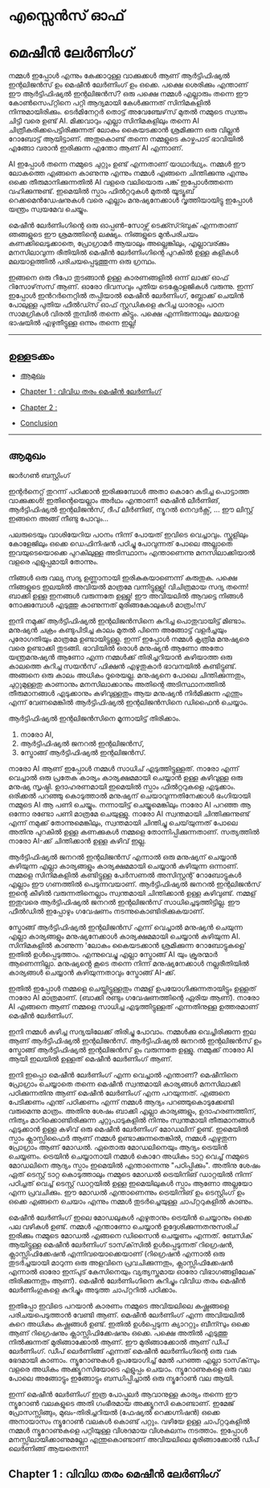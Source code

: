 # എസ്സെൻസ് ഓഫ്  
# മെഷീൻ ലേർണിംഗ്    

നമ്മൾ ഇപ്പോൾ എന്നും കേക്കാറുള്ള വാക്കുക്കൾ ആണ് ആർട്ടിഫിഷ്യൽ ഇന്റലിജൻസ് ഉം മെഷീൻ ലേർണിംഗ് ഉം ഒക്കെ. പക്ഷെ ശെരിക്കും എന്താണ് ഈ ആർട്ടിഫിഷ്യൽ ഇന്റലിജൻസ്? ഒരു പക്ഷെ നമ്മൾ എല്ലാരും തന്നെ ഈ കോൺസെപ്റ്റിനെ പറ്റി ആദ്യമായി കേൾക്കുന്നത് സിനിമകളിൽ നിന്നുമായിരിക്കും. ടെർമിനേറ്റർ തൊട്ട് അവേഞ്ചേഴ്‌സ് മുതൽ നമ്മുടെ സ്വന്തം ചിട്ടി വരെ ഉണ്ട് AI. മിക്കവാറും എല്ലാ സിനിമകളിലും തന്നെ AI ചിത്രീകരിക്കപെട്ടിരിക്കുന്നത് ലോകം കൈയടക്കാൻ ശ്രമിക്കുന്ന ഒരു വില്ലൻ റോബോട്ട് ആയിട്ടാണ്. അതുകൊണ്ട് തന്നെ നമ്മളുടെ കാഴ്ചപാട് ഭാവിയിൽ എങ്ങോ വരാൻ ഇരിക്കുന്ന എന്തോ ആണ് AI എന്നാണ്. 

AI ഇപ്പോൾ തന്നെ നമ്മുടെ ചുറ്റും ഉണ്ട് എന്നതാണ് യാഥാർഥ്യം. നമ്മൾ ഈ ലോകത്തെ എങ്ങനെ കാണുന്നു എന്നും നമ്മൾ എങ്ങനെ ചിന്തിക്കുന്നു എന്നും ഒക്കെ തീരുമാനിക്കുന്നതിൽ AI വളരെ വലിയൊരു പങ്ക് ഇപ്പോൾത്തന്നെ വഹിക്കുന്നുണ്ട്. ഇമെയിൽ സ്പാം ഫിൽറ്ററുകൾ മുതൽ യൂട്യൂബ് റെക്കമെൻഡേഷനുകൾ വരെ എല്ലാം മനുഷ്യനേക്കാൾ വൃത്തിയായിട്ടു ഇപ്പോൾ യന്ത്രം സ്വയമേവ ചെയ്യും. 

മെഷീൻ ലേർണിംഗിന്റെ ഒരു ഓപ്പൺ-സോഴ്സ് ടെക്ക്സ്റ്ബുക് എന്നതാണ് ഞങ്ങളുടെ ഈ ശ്രമത്തിന്റെ ലക്ഷ്യം. നിങ്ങളുടെ മുൻപരിചയം കണക്കിലെടുക്കാതെ, പ്രോഗ്രാമർ ആയാലും അല്ലെങ്കിലും, എല്ലാവര്ക്കും മനസിലാവുന്ന രീതിയിൽ മെഷീൻ ലേർണിംഗിന്റെ പുറകിൽ ഉള്ള കളികൾ മലയാളത്തിൽ പരിചയപ്പെടുത്തുന്ന ഒരു ഗ്രന്ഥം. 

ഇങ്ങനെ ഒരു റീപോ തുടങ്ങാൻ ഉള്ള കാരണങ്ങളിൽ ഒന്ന് ലാക്ക് ഓഫ് റിസോഴ്‌സസ് ആണ്. ഓരോ ദിവസവും പുതിയ ടെക്നോളജികൾ വരുന്നു. ഇന്ന് ഇപ്പോൾ ഇൻറർനെറ്റിൽ തപ്പിയാൽ മെഷീൻ ലേർണിംഗ്, ബ്ലോക്ക് ചെയിൻ പോലുള്ള പുതിയ ഫീൽഡ്സ് ഓഫ് സ്റ്റഡികളെ കുറിച്ച ധാരാളം പഠന സാമഗ്രികൾ വിരൽ തുമ്പിൽ തന്നെ കിട്ടും. പക്ഷെ എന്നിരുന്നാലും മലയാള ഭാഷയിൽ എഴുതീട്ടുള്ള ഒന്നും തന്നെ ഇല്ല! 

 

---

## ഉള്ളടക്കം 

- [ആമുഖം](#ആമുഖം) 

- [Chapter 1 : വിവിധ തരം മെഷീൻ ലേർണിംഗ്](#chapter-1) 

- [Chapter 2 : ](#chapter-2)

- [Conclusion](#conclusion)

---

##  ആമുഖം

ജാർഗൺ ബസ്റ്റിംഗ്    

ഇന്റർനെറ്റ് തുറന്ന് പഠിക്കാൻ ഇരിക്കുമ്പോൾ അതാ കൊറേ കടിച്ച പൊട്ടാത്ത വാക്കുക്കൾ! ഇതിന്റെയെല്ലാം അർഥം എന്താണ്! മെഷീൻ ലീർണിങ്, ആർട്ടിഫിഷ്യൽ ഇന്റലിജൻസ്, ദീപ് ലീർണിങ്, ന്യൂറൽ നെറ്വർക്സ്, ... ഈ ലിസ്റ്റ് ഇങ്ങനെ അങ്ങ് നീണ്ടു പോവും...

പലരുടെയും വാശിയേറിയ പഠനം നിന്ന് പോയത് ഇവിടെ വെച്ചാവും. സ്കൂളിലും കോളേജിലും ഒക്കെ ഡെഫിനിഷൻ പഠിച്ചു പോവുന്നത് പോലെ അല്ലാതെ ഇവയുടെയൊക്കെ പുറകിലുള്ള അടിസ്ഥാനം എന്താണെന്നു മനസിലാക്കിയാൽ വളരെ എളുപ്പമായി തോന്നും. 

നിങ്ങൾ ഒരു വല്യ സദ്യ ഉണ്ണാനായി ഇരികുകയാണെന്ന് കരുതുക. പക്ഷെ നിങ്ങളുടെ ഇലയിൽ അവിയൽ മാത്രമേ വന്നിട്ടുള്ളൂ! വിചിത്രമായ സദ്യ തന്നെ! ബാക്കി ഉള്ള ഇനങ്ങൾ വരുന്നതേ ഉള്ളു! ഈ അവിയലിൽ ആവട്ടെ നിങ്ങൾ നോക്കുമ്പോൾ എടുത്തു കാണുന്നത് മുരിങ്ങകോലുകൾ മാത്രം!സ്

ഇനി നമുക്ക് ആർട്ടിഫിഷ്യൽ ഇന്റലിജൻസിനെ കുറിച്ച പൊതുവായിട്ട് മിണ്ടാം. മനുഷ്യൻ ചക്രം കണ്ടുപിടിച്ച കാലം മുതൽ പിന്നെ അങ്ങോട്ട് വളർച്ചയും പുരോഗതിയും മാത്രമേ ഉണ്ടായിട്ടുള്ളൂ. ഇന്ന് ഇപ്പോൾ നമ്മൾ കൃത്രിമ മനുഷ്യരെ വരെ ഉണ്ടാക്കി തുടങ്ങി. ഭാവിയിൽ ഒരാൾ മനുഷ്യൻ ആണോ അതോ യന്ത്രമനുഷ്യൻ ആണോ എന്ന നമ്മൾക്ക് തിരിച്ചറിയാൻ കഴിയാത്ത ഒരു കാലത്തെ കുറിച്ച സയൻസ് ഫിക്ഷൻ എഴുതുകാർ ഭാവനയിൽ കണ്ടിട്ടുണ്ട്. അങ്ങനെ ഒരു കാലം അധികം ദൂരെയല്ല. മനുഷ്യനെ പോലെ ചിന്തിക്കുന്നതും, ചുറ്റുമുള്ളതു കാണാനും മനസിലാക്കാനും അതിന്റെ അടിസ്ഥാനത്തിൽ തീരുമാനങ്ങൾ എടുക്കാനും കഴിവുള്ളതും ആയ മനുഷ്യൻ നിർമിക്കുന്ന എന്തും എന്ന് വേണമെങ്കിൽ ആർട്ടിഫിഷ്യൽ ഇന്റലിജൻസിനെ ഡിഫൈൻ ചെയ്യാം. 

ആർട്ടിഫിഷ്യൽ ഇന്റലിജൻസിനെ മൂന്നായിട്ട് തിരിക്കാം. 
1) നാരോ AI, 
2) ആർട്ടിഫിഷ്യൽ ജനറൽ ഇന്റലിജൻസ്, 
3) സ്ട്രോങ്ങ് ആർട്ടിഫിഷ്യൽ ഇന്റലിജൻസ്. 

നാരോ AI ആണ് ഇപ്പോൾ നമ്മൾ സാധിച് എടുത്തിട്ടുള്ളത്. നാരോ എന്ന് വെച്ചാൽ ഒരു പ്രതേക കാര്യം കാര്യക്ഷമമായി ചെയ്യാൻ ഉള്ള കഴിവുള്ള ഒരു മനുഷ്യ സൃഷ്ഠി. ഉദാഹരണമായി ഇമെയിൽ സ്പാം ഫിൽറ്ററുകളെ എടുക്കാം. ഒരിക്കൽ പറഞ്ഞു കൊടുത്താൽ മനുഷ്യന് ചെയാവുന്നതിനേക്കാൾ ഭംഗിയായി നമ്മുടെ AI ആ പണി ചെയ്യും. നന്നായിട്ട് ചെയ്യുമെങ്കിലും നാരോ AI പറഞ്ഞ ആ ഒന്നോ രണ്ടോ പണി മാത്രമേ ചെയുള്ളു. നാരോ AI സ്വന്തമായി ചിന്തിക്കുന്നുണ്ട് എന്ന് നമുക്ക് തോന്നുമെങ്കിലും, സ്വന്തമായി ചിന്തിച്ചു ചെയ്‌യുന്നത് പോലെ അതിനു പുറകിൽ ഉള്ള കണക്കുകൾ നമ്മളെ തോന്നിപ്പിക്കുന്നതാണ്. സത്യത്തിൽ നാരോ AI-ക്ക് ചിന്തിക്കാൻ ഉള്ള കഴിവ് ഇല്ല.

ആർട്ടിഫിഷ്യൽ ജനറൽ ഇന്റലിജൻസ് എന്നാൽ ഒരു മനുഷ്യന് ചെയ്യാൻ കഴിയുന്ന എല്ലാ കാര്യങ്ങളും കാര്യക്ഷമമായി ചെയ്യാൻ കഴിയുന്ന ഒന്നാണ്. നമ്മളെ സിനിമകളിൽ കണ്ടിട്ടുള്ള പേർസണൽ അസിസ്റ്റന്റ് റോബോട്ടുകൾ എല്ലാം ഈ ഗണത്തിൽ പെടുന്നവയാണ്. ആർട്ടിഫിഷ്യൽ ജനറൽ ഇന്റലിജൻസ് ഇന്റെ കീഴിൽ വരുന്നതിനെല്ലാം സ്വന്തമായി ചിന്തിക്കാൻ ഉള്ള കഴിവുണ്ട്. നമ്മള് ഇതുവരെ ആർട്ടിഫിഷ്യൽ ജനറൽ ഇന്റലിജൻസ് സാധിച്ചെടുത്തിട്ടില്ല. ഈ ഫീൽഡിൽ ഇപ്പോഴും ഗവേഷണം നടന്നുകൊണ്ടിരിക്കുകയാണ്.

സ്ട്രോങ്ങ് ആർട്ടിഫിഷ്യൽ ഇന്റലിജൻസ് എന്ന് വെച്ചാൽ മനുഷ്യൻ ചെയുന്ന എല്ലാ കാര്യങ്ങളും മനുഷ്യനേക്കാൾ കാര്യക്ഷമമായി ചെയ്യാൻ കഴിയുന്ന AI. സിനിമകളിൽ കാണുന്ന 'ലോകം കൈയടക്കാൻ ശ്രമിക്കുന്ന റോബോട്ടുകളെ' ഇതിൽ ഉൾപ്പെടുത്താം. എന്നുവെച്ചു എല്ലാ സ്ട്രോങ്ങ് AI യും ക്രൂരന്മാർ ആണെന്നില്ലാ. മനുഷ്യൻ്റെ കൂടെ തന്നെ നിന്ന് മനുഷ്യനേക്കാൾ നല്ലരീതിയിൽ കാര്യങ്ങൾ ചെയ്യാൻ കഴിയുന്നതാവും സ്ട്രോങ്ങ് AI-ക്ക്.

ഇതിൽ ഇപ്പോൾ നമ്മളെ ചെയ്തിട്ടുള്ളതും നമ്മള് ഉപയോഗിക്കുന്നതായിട്ടും ഉള്ളത് നാരോ AI മാത്രമാണ്. (ബാക്കി രണ്ടും ഗവേഷണത്തിന്റെ ഏരിയ ആണ്). നാരോ AI  എങ്ങനെ ആണ് നമ്മളെ സാധിച്ച എടുത്തിട്ടുള്ളത് എന്നതിനുള്ള ഉത്തരമാണ് മെഷീൻ ലേർണിംഗ്.

ഇനി നമ്മൾ കഴിച്ച സദ്യയിലേക്ക് തിരിച്ചു പോവാം. നമ്മൾക്കു വെച്ചിരിക്കുന്ന ഇല ആണ് ആർട്ടിഫിഷ്യൽ ഇന്റലിജൻസ്. ആർട്ടിഫിഷ്യൽ ജനറൽ ഇന്റലിജൻസ് ഉം സ്ട്രോങ്ങ് ആർട്ടിഫിഷ്യൽ ഇന്റലിജൻസ് ഉം വരുന്നതേ ഉള്ളു. നമ്മുക്ക് നാരോ AI  ആയി ഇലയിൽ ഉള്ളത് മെഷീൻ ലേർണിംഗ് ആണ്. 

ഇനി ഇപ്പൊ മെഷീൻ ലേർണിംഗ് എന്ന വെച്ചാൽ എന്താണ്? മെഷീനിനെ പ്രോഗ്രാം ചെയ്യാതെ തന്നെ മെഷീൻ സ്വന്തമായി കാര്യങ്ങൾ മനസിലാക്കി പഠിക്കുന്നതിനു ആണ് മെഷീൻ ലേർണിംഗ് എന്ന പറയുന്നത്. എങ്ങനെ പേടിക്കണം എന്ത് പഠിക്കണം എന്ന് നമ്മൾ ആദ്യം പറഞ്ഞുകൊടുക്കേണ്ടി വരുമെന്നു മാത്രം. അതിനു ശേഷം ബാക്കി എല്ലാ കാര്യങ്ങളും, ഉദാഹരണത്തിന്, നിത്യം മാറിക്കൊണ്ടിരിക്കുന്ന ചുറ്റുപാടുകളിൽ നിന്നും സ്വന്തമായി തീരുമാനങ്ങൾ എടുക്കാൻ ഉള്ള കഴിവ് ഒരു മെഷീൻ ലേർണിംഗ് മോഡലിന് ഉണ്ട്. ഇമെയിൽ സ്പാം ക്ലാസ്സിഫൈർ ആണ് നമ്മൾ ഉണ്ടാക്കുന്നതെങ്കിൽ, നമ്മൾ എഴുതുന്ന പ്രോഗ്രാം ആണ് മോഡൽ. ഏതൊരു മോഡലിനെയും ആദ്യം ട്രെയിൻ ചെയ്യണം. ട്രെയിൻ ചെയ്യാനായി നമ്മൾ കൊറേ അധികം ടാറ്റ വെച്ച് നമ്മുടെ മോഡലിനെ ആദ്യം സ്പാം ഇമെയിൽ എന്താന്നെന്നു "പഠിപ്പിക്കും". അതിനു ശേഷം ഏത് ടെസ്റ്റ് ടാറ്റ കൊടുത്താലും നമ്മുടെ മോഡൽ ട്രെയിനിങ് ഡാറ്റയിൽ നിന്ന് പഠിച്ചത് വെച്ച് ടെസ്റ്റ് ഡാറ്റയിൽ ഉള്ള ഇമെയിലുകൾ സ്പാം ആണോ അല്ലയോ എന്ന പ്രവചിക്കും. ഈ മോഡൽ എന്താണെന്നും ട്രെയിനിങ് ഉം ടെസ്റ്റിംഗ് ഉം ഒക്കെ എങ്ങനെ ചെയാം എന്നും നമ്മൾ തുടർച്ചെയുള്ള ചാപ്റ്ററുകളിൽ കാണും. 

മെഷീൻ ലേർണിംഗ് ഇലെ മോഡലുകൾ എഴുതാനും ട്രെയിൻ ചെയ്യാനും ഒക്കെ പല വഴികൾ ഉണ്ട്. നമ്മൾ എന്താണോ ചെയ്യാൻ ഉദ്ദേശിക്കുന്നതനുസരിച് ഇരിക്കും നമ്മുടെ മോഡൽ എങ്ങനെ ഡിസൈൻ ചെയ്യണം എന്നത്. ബേസിക് ആയിട്ടുള്ള മെഷീൻ ലേർണിംഗ് ടാസ്‌ക്‌സിൽ ഉൾപ്പെടുന്നത് റിഗ്രെഷൻ, ക്ലാസ്സിഫിക്കേഷൻ എന്നിവയൊക്കെയാണ് (റിഗ്രെഷൻ എന്നാൽ ഒരു തുടർച്ചയായി മാറുന്ന ഒരു അളവിനെ പ്രവചിക്കുന്നതും, ക്ലാസ്സിഫിക്കേഷൻ എന്നാൽ ഓരോ ഇന്പുട് കേസിനെയും വ്യത്യസ്തമായ ഓരോ വിഭാഗങ്ങളിലേക് തിരിക്കുന്നതും ആണ്). മെഷീൻ ലേർണിംഗിനെ കുറിച്ചും വിവിധ തരം മെഷീൻ ലേർണിംഗുകളെ കുറിച്ചും അടുത്ത ചാപ്റ്ററിൽ പഠിക്കാം. 

ഇതിപ്പോ ഇവിടെ പറയാൻ കാരണം നമ്മുടെ അവിയലിലെ കഷ്ണങ്ങളെ പരിചയപെടുത്താൻ വേണ്ടി ആണ്. മെഷീൻ ലേർണിംഗ് എന്ന അവിയലിൽ കുറെ അധികം കഷ്ണങ്ങൾ ഉണ്ട്. ഇതിൽ ഉൾപ്പെടുന്ന ക്യാററ്റും ബീന്സും ഒക്കെ ആണ് റിഗ്രെഷനും ക്ലാസ്സിഫിക്കേഷനും ഒക്കെ. പക്ഷെ അതിൽ എടുത്തു നിൽക്കുന്നത് മുരിങ്ങാക്കോൽ ആണ്. ഈ മുരിങ്ങാക്കോൽ ആണ് ഡീപ് ലേർണിംഗ്. ഡീപ് ലെർണിങ്ങ് എന്നത് മെഷീൻ ലേർണിംഗിന്റെ ഒരു വക ഭേദമായി കാണാം. ന്യൂറോണുകൾ ഉപയോഗിച്ച് മേൽ പറഞ്ഞ എല്ലാ ടാസ്‌ക്‌സും വളരെ അധികം അക്ക്യൂറസിയോടെ എളുപ്പം ചെയാം. ന്യൂറോണുകളെ ഒരു വല പോലെ അങ്ങോട്ടും ഇങ്ങോട്ടും ബന്ധിപ്പിച്ചാൽ ഒരു ന്യൂറോൺ വല ആയി. 

ഇന്ന് മെഷീൻ ലേർണിംഗ് ഇത്ര പോപ്പുലർ ആവാനുള്ള കാര്യം തന്നെ ഈ ന്യൂറോൺ വലകളുടെ അതി ഗംഭീരമായ അക്ക്യൂറസി കൊണ്ടാണ്. ഇമേജ് പ്രോസസ്സിങ്ങും, മുഖം-തിരിച്ചറിയൽ (ഫേഷ്യൽ റെക്കഗ്നിഷൻ) ഒക്കെ അനായാസം ന്യൂറോൺ വലകൾ കൊണ്ട് പറ്റും. വഴിയേ ഉള്ള ചാപ്റ്ററുകളിൽ നമ്മൾ ന്യൂറോണുകളെ പറ്റിയുള്ള വിശദമായ വിശകലനം നടത്താം. ഇപ്പോൾ മനസ്സിലായിക്കാണുമല്ലോ എന്തുകൊണ്ടാണ് അവിയലിലെ മുരിങ്ങാക്കോൽ ഡീപ് ലെർണിങ്ങ് ആയതെന്ന്!  


## Chapter 1 : വിവിധ തരം മെഷീൻ ലേർണിംഗ് 



